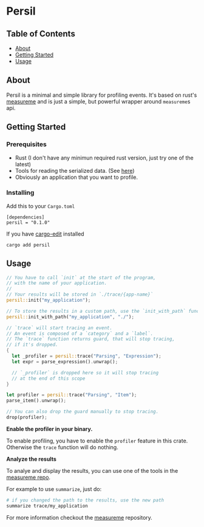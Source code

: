 # Persil

## Table of Contents
+ [About](#about)
+ [Getting Started](#getting_started)
+ [Usage](#usage)

## About <a name = "about"></a>

Persil is a minimal and simple library for profiling events.
It's based on rust's [measureme](https://docs.rs/measureme) and
is just a simple, but powerful wrapper around `measureme`s api.

## Getting Started <a name = "getting_started"></a>

### Prerequisites

- Rust (I don't have any minimun required rust version, just try one of the latest)
- Tools for reading the serialized data. (See [here](https://github.com/rust-lang/measureme))
- Obviously an application that you want to profile.

### Installing

Add this to your `Cargo.toml`
```
[dependencies]
persil = "0.1.0"
```

If you have [cargo-edit](https://github.com/killercup/cargo-edit) installed
```
cargo add persil
```

## Usage <a name = "usage"></a>

```rust
// You have to call `init` at the start of the program,
// with the name of your application.
//
// Your results will be stored in `./trace/{app-name}`
persil::init("my_application");

// To store the results in a custom path, use the `init_with_path` function.
persil::init_with_path("my_application", "./");

// `trace` will start tracing an event.
// An event is composed of a `category` and a `label`.
// The `trace` function returns guard, that will stop tracing,
// if it's dropped. 
{
  let _profiler = persil::trace("Parsing", "Expression");
  let expr = parse_expression().unwrap();

  // `_profiler` is dropped here so it will stop tracing
  // at the end of this scope
}

let profiler = persil::trace("Parsing", "Item");
parse_item().unwrap();

// You can also drop the guard manually to stop tracing.
drop(profiler);
```

**Enable the profiler in your binary.**

To enable profiling, you have to enable the `profiler`
feature in this crate. Otherwise the `trace` function will do nothing.

**Analyze the results**

To analye and display the results, you can use one of the tools in the [measureme repo](https://github.com/rust-lang/measureme).

For example to use `summarize`, just do:
```sh
# if you changed the path to the results, use the new path
summarize trace/my_application
```

For more information checkout the [measureme](https://github.com/rust-lang/measureme) repository.

